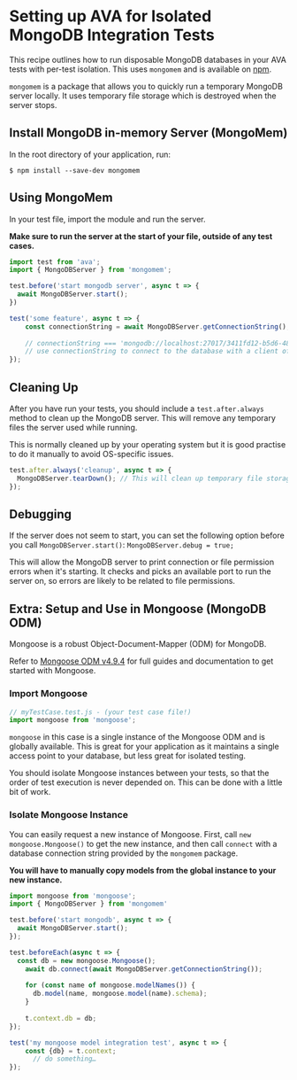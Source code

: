# Setting up AVA for Isolated MongoDB Integration Tests

This recipe outlines how to run disposable MongoDB databases in your AVA tests with per-test isolation.
This uses `mongomem` and is available on [npm](https://www.npmjs.com/package/mongomem).

`mongomem` is a package that allows you to quickly run a temporary MongoDB server locally.
It uses temporary file storage which is destroyed when the server stops. 

## Install MongoDB in-memory Server (MongoMem)
In the root directory of your application, run:

```console
$ npm install --save-dev mongomem
```

## Using MongoMem
In your test file, import the module and run the server.
 
**Make sure to run the server at the start of your file, outside of any test cases.**

```javascript
import test from 'ava';
import { MongoDBServer } from 'mongomem';

test.before('start mongodb server', async t => {
  await MongoDBServer.start();
})

test('some feature', async t => {
	const connectionString = await MongoDBServer.getConnectionString();
	
	// connectionString === 'mongodb://localhost:27017/3411fd12-b5d6-4860-854c-5bbdb011cb93'
	// use connectionString to connect to the database with a client of your choice. See below for usage with Mongoose.
});

```

## Cleaning Up

After you have run your tests, you should include a `test.after.always` method to clean up the MongoDB server.
This will remove any temporary files the server used while running.

This is normally cleaned up by your operating system but it is good practise to do it manually to avoid OS-specific issues.

```javascript
test.after.always('cleanup', async t => {
  MongoDBServer.tearDown(); // This will clean up temporary file storage.
});
```


## Debugging
If the server does not seem to start, you can set the following option before you call `MongoDBServer.start()`:
`MongoDBServer.debug = true;`

This will allow the MongoDB server to print connection or file permission errors when it's starting.
It checks and picks an available port to run the server on, so errors are likely to be related to file permissions.

## Extra: Setup and Use in Mongoose (MongoDB ODM)
Mongoose is a robust Object-Document-Mapper (ODM) for MongoDB.

Refer to [Mongoose ODM v4.9.4](http://mongoosejs.com/index.html) for full guides and documentation to get started with Mongoose.

### Import Mongoose

```javascript
// myTestCase.test.js - (your test case file!)
import mongoose from 'mongoose';
```

`mongoose` in this case is a single instance of the Mongoose ODM and is globally available. This is great for your application as it maintains a single access point to your database, but less great for isolated testing. 

You should isolate Mongoose instances between your tests, so that the order of test execution is never depended on.
This can be done with a little bit of work.

### Isolate Mongoose Instance

You can easily request a new instance of Mongoose.
First, call `new mongoose.Mongoose()` to get the new instance, and then call `connect` with a database connection string provided by the `mongomem` package.

**You will have to manually copy models from the global instance to your new instance.**

```javascript
import mongoose from 'mongoose';
import { MongoDBServer } from 'mongomem'

test.before('start mongodb', async t => {
  await MongoDBServer.start();
});

test.beforeEach(async t => {
  const db = new mongoose.Mongoose();
    await db.connect(await MongoDBServer.getConnectionString());
  
    for (const name of mongoose.modelNames()) {
      db.model(name, mongoose.model(name).schema);
    }
  
    t.context.db = db;
});

test('my mongoose model integration test', async t => {
	const {db} = t.context;
      // do something…
});
```
